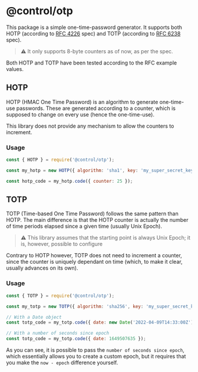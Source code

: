 # @control/otp

This package is a simple one-time-password generator.
It supports both HOTP (according to [RFC 4226](https://datatracker.ietf.org/doc/html/rfc4226) spec) and TOTP (according to [RFC 6238](https://datatracker.ietf.org/doc/html/rfc6238) spec).

> ⚠️ It only supports 8-byte counters as of now, as per the spec.

Both HOTP and TOTP have been tested according to the RFC example values.

## HOTP
HOTP (HMAC One Time Password) is an algorithm to generate one-time-use passwords. These are generated
according to a counter, which is supposed to change on every use (hence the one-time-use).

This library does not provide any mechanism to allow the counters to increment.

### Usage
```js
const { HOTP } = require('@control/otp');

const my_hotp = new HOTP({ algorithm: 'sha1', key: 'my_super_secret_key' });

const hotp_code = my_hotp.code({ counter: 25 });
```


## TOTP
TOTP (Time-based One Time Password) follows the same pattern than HOTP. The main difference is that the HOTP counter is actually
the number of time periods elapsed since a given time (usually Unix Epoch).

> ⚠️ This library assumes that the starting point is always Unix Epoch; it is, however, possible to configure

Contrary to HOTP however, TOTP does not need to increment a counter, since the counter is uniquely dependant on time (which, to make it clear, usually advances on its own).

### Usage
```js
const { TOTP } = require('@control/otp');

const my_totp = new TOTP({ algorithm: 'sha256', key: 'my_super_secret_key' });

// With a Date object
const totp_code = my_totp.code({ date: new Date('2022-04-09T14:33:00Z') });

// With a number of seconds since epoch
const totp_code = my_totp.code({ date: 1649507635 });
```

As you can see, it is possible to pass the `number of seconds since epoch`, which essentially allows you to create a custom epoch, but it requires that you make the `now - epoch` difference yourself.
